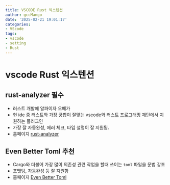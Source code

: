```yaml
---
title: VSCODE Rust 익스텐션
author: gccMango
date: '2025-02-21 19:01:17'
categories:
- VScode
tags:
- vscode
- setting
- Rust
---
```


# vscode Rust  익스텐션

## rust-analyzer 필수
- 러스트 개발에 알파이자 오메가
- 현 ide 중 러스트와 가장 궁합이 잘맞는 vscode와 러스트 프로그래밍 재단에서 지원하는 플러그인
- 가장 잘 자동완성, 에러  체크, 타입 설명이 잘 지원됨.
- 홈페이지 [rust-analyzer](https://marketplace.visualstudio.com/items?itemName=rust-lang.rust-analyzer)
## Even Better Toml 추천
- Cargo와 더불어 가장 많이 의존성 관련 작업을 할때 쓰이는 `toml` 파일을 문법 강조
- 포맷팅, 자동완성 등 잘 지원함
- 홈페이지 [Even Better Toml](https://marketplace.visualstudio.com/items?itemName=tamasfe.even-better-toml)
